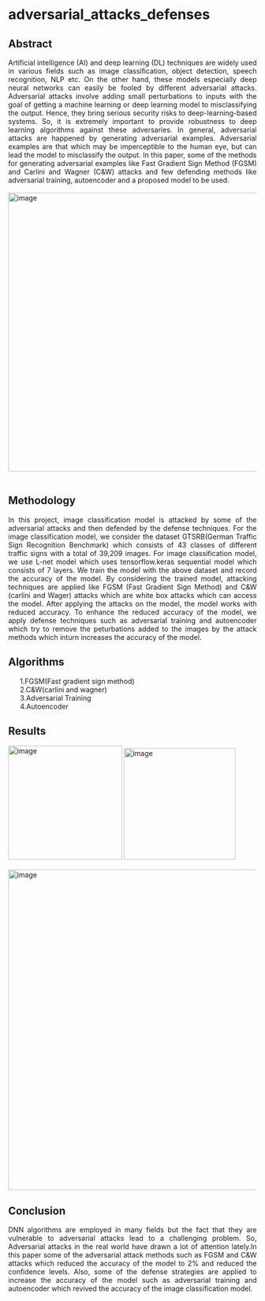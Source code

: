 # adversarial_attacks_defenses
<body align="justify">
<h2>Abstract</h2>
Artificial intelligence (AI) and deep learning (DL) techniques are widely used in various fields such as image classification, object detection, speech recognition, NLP etc. On the other hand, these models especially deep neural networks can easily be fooled by different adversarial attacks. Adversarial attacks involve adding small perturbations to inputs with the goal of getting a machine learning or deep learning model to misclassifying the output. Hence, they bring serious security risks to deep-learning-based systems. So, it is extremely important to provide robustness to deep learning algorithms against these adversaries. In general, adversarial attacks are happened by generating adversarial examples. Adversarial examples are that which may be imperceptible to the human eye, but can lead the model to misclassify the output. In this paper, some of the methods for generating adversarial examples like Fast Gradient Sign Method (FGSM) and Carlini and Wagner (C&W) attacks and few defending methods like adversarial training, autoencoder and a proposed model to be used.<br><br>
<img width="565" alt="image" src="https://github.com/komalilaveti/adversarial_attacks_defenses/assets/109876090/5543ef18-bcb7-4729-8e95-c6f18b288767"><br><br>
<h2>Methodology</h2>
In this project, image classification model is attacked by some of the adversarial attacks and then defended by the defense techniques. For the image classification model, we consider the dataset GTSRB(German Traffic Sign Recognition Benchmark) which consists of 43 classes of different traffic signs with a total of 39,209 images.
For image classification model, we use L-net model which uses tensorflow.keras sequential model which consists of 7 layers. We train the model with the above dataset and record the accuracy of the model. By considering the trained model, attacking techniques are applied like FGSM (Fast Gradient Sign Method) and C&W (carlini and Wager) attacks which are white box attacks which can access the model. After applying the attacks on the model, the model works with reduced accuracy.
To enhance the reduced accuracy of the model, we apply defense techniques such as adversarial training and autoencoder which try to remove the peturbations added to the images by the attack methods which inturn increases the accuracy of the model.
<h2>Algorithms</h2>
  <ul type="none">
<li>1.FGSM(Fast gradient sign method)</li>
<li>2.C&W(carlini and wagner)</li>
<li>3.Adversarial Training</li>
<li>4.Autoencoder</li>
  </ul>
<h2>Results</h2>
<img width="231" alt="image" src="https://github.com/komalilaveti/adversarial_attacks_defenses/assets/109876090/41abe10e-4202-4cee-b941-6b9668f85114"> <img width="226" alt="image" src="https://github.com/komalilaveti/adversarial_attacks_defenses/assets/109876090/7d9cf352-324c-4ea1-8eec-d2c3a227d0cf">
  <br><br>
<img width="649" alt="image" src="https://github.com/komalilaveti/adversarial_attacks_defenses/assets/109876090/582754d7-4b31-46d2-9e3d-d27a60594897">
  <br>
<h2>Conclusion</h2>
DNN algorithms are employed in many fields but the fact that they are vulnerable to adversarial attacks lead to a challenging problem. So, Adversarial attacks in the real world have drawn a lot of attention lately.In this paper some of the adversarial attack methods such as FGSM and C&W attacks which reduced the accuracy of the model to 2% and reduced the confidence levels. Also, some of the defense strategies are applied to increase the accuracy of the model such as adversarial training and autoencoder which revived the accuracy of the image classification model.
</body>


